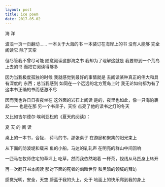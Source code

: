 ```yaml
---
layout: post
title: ice poem
date: 2017-05-02 
---
```

海 洋
 
波浪一页一页翻动……
一本关于大海的书
一本装订在海岸上的书
没有人能够
完全阅读它
除了天空
 
但尽管我不曾尽可能
随意阅读这部海之书
我却为了理解这就是
我要带到一个荒岛上去的书
而把它阅读得够多
 
因为当我极度孤独的时候
我就感觉到最好的事情就是
去阅读某种真正的伟大和具有深度的
东西；总当我感到
如同在一个远远的北方荒岛上时
我无论如何都为有了
这本书正确的书而感激不尽
 
因而我也许日日夜夜坐在
这外面的岩石上阅读
是的，夜里也如此，像一只海豹裹起——
也是在那
另一个书呆子，天空
点亮了他的读书之灯的冬天
 
又比如吉尔德尔·埃利亚松的《夏天的阅读》：
 
夏 天 的 阅 读
 
桌上的一本书，合拢，
荷马的书，那张桌子
在游廊和聚集的阳光束上
 
从下面的防波堤和载来
鱼的小船，马达的轧轧声
在明亮的群山中间回响
 
一匹马在牧师住宅的草坪上
吃草，然而我依然喝着
一杯茶，视线从马匹身上转开
 
再一次翻开书本阅读
那对下面的死者的幽暗世界
和黑暗的领域的拜访
 
感觉光明，安全，天空
蔚蓝于我的头上，处于
地面上的快乐爬到我的身上
